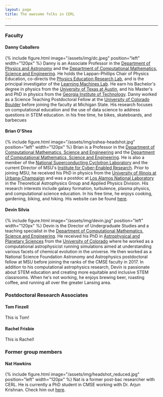 ```yaml
---
layout: page
title: The awesome folks in CERL
---
```

---
### Faculty

#### Danny Caballero
{% include figure.html image="/assets/img/dc.jpeg" position="left" width="120px" %}
Danny is an Associate Professor in the [Department of Physics and Astronomy](https://pa.msu.edu) and the [Department of Computational Mathematics, Science and Engineering](https://cmse.msu.edu). He holds the Lappan-Phillips Chair of Physics Education, co-directs the [Physics Education Research Lab](https://perl.natsci.msu.edu), and is the principal investigator of the [Learning Machines Lab](https://learningmachineslab.github.io). He earn his Bachelor's degree in physics from the [University of Texas at Austin](https://ph.utexas.edu), and his Master's and PhD in physics from the [Georgia Institute of Technology](https://physics.gatech.edu). Danny worked as a Science Teaching Postdoctoral Fellow at the [University of Colorado Boulder](https://www.colorado.edu/physics) before joining the faculty at Michigan State. His research focuses on computational education and the use of data science to address questions in STEM education. in his free time, he bikes, skateboards, and barbecues  

#### Brian O'Shea
{% include figure.html image="/assets/img/oshea-headshot.jpg" position="left" width="120px" %}
Brian is a Professor in the [Department of Computational Mathematics, Science and Engineering](https://cmse.msu.edu) and the [Department of Computational Mathematics, Science and Engineering](https://cmse.msu.edu).  He is also a member of the [National Superconducting Cyclotron Laboratory](https://nscl.msu.edu/) and the current Director of MSU's [Institute for Cyber-Enabled Research](https://icer.msu.edu/).  Prior to joining MSU, he received his PhD in physics from the [University of Illinois at Urbana-Champaign](https://physics.illinois.edu/) and was a postdoc at [Los Alamos National Laboratory](https://lanl.gov/) in the Theoretical Astrophysics Group and Applied Physics Division.  His research interests include galaxy formation, turbulence, plasma physics, and computational science education.  In his free time, he enjoys cooking, gardening, biking, and hiking.  His website can be found [here](https://web.pa.msu.edu/people/osheabr/).

#### Devin Silvia
{% include figure.html image="/assets/img/devin.jpg" position="left" width="120px" %}
Devin is the Director of Undergraduate Studies and a teaching specialist in the [Department of Computational Mathematics, Science and Engineering](https://cmse.msu.edu). He received his PhD in [Astrophysical and Planetary Sciences](https://www.colorado.edu/aps/) from the [University of Colorado](https://www.colorado.edu) where he worked as a computational astrophysicist running simulations aimed at understanding various facets of chemical evolution in the universe. He then worked as a National Science Foundation Astronomy and Astrophysics postdoctoral fellow at MSU before joining the ranks of the CMSE faculty in 2017. In addition to his computational astrophysics research, Devin is passionate about STEM education and creating more equitable and inclusive STEM classrooms. When he's not working, he enjoys brewing beer, roasting coffee, and running all over the greater Lansing area.

### Postdoctoral Research Associates

#### Tom Finzell
This is Tom!

#### Rachel Frisbie
This is Rachel!

### Former group members

#### Nat Hawkins
{% include figure.html image="/assets/img/headshot_reduced.jpg" position="left" width="120px" %}
Nat is a former post-bac researcher with CERL. He is currently a PhD student in CMSE working with Dr. Arjun Krishnan. Check him out [here](https://www.nathawkins.info).
